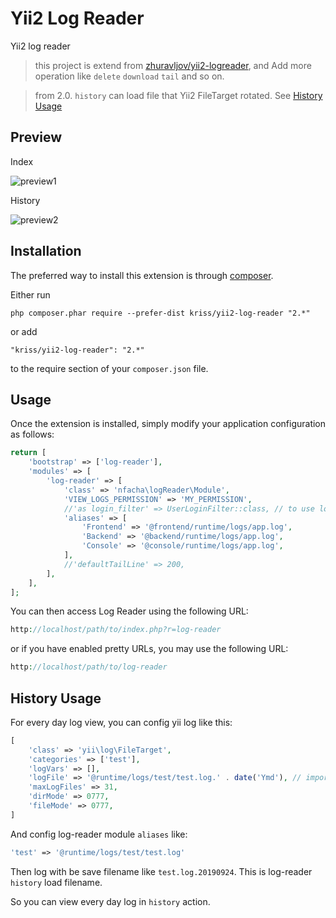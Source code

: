 Yii2 Log Reader
===============
Yii2 log reader

> this project is extend from [zhuravljov/yii2-logreader](https://github.com/zhuravljov/yii2-logreader), and Add more operation like `delete` `download` `tail` and so on.

> from 2.0. `history` can load file that Yii2 FileTarget rotated. See [History Usage](#history-usage)

Preview
------------

Index

![preview1](https://github.com/krissss/yii2-log-reader/raw/master/screenshots/preview1.jpg)

History

![preview2](https://github.com/krissss/yii2-log-reader/raw/master/screenshots/preview2.jpg)

Installation
------------

The preferred way to install this extension is through [composer](http://getcomposer.org/download/).

Either run

```
php composer.phar require --prefer-dist kriss/yii2-log-reader "2.*"
```

or add

```
"kriss/yii2-log-reader": "2.*"
```

to the require section of your `composer.json` file.


Usage
-----

Once the extension is installed, simply modify your application configuration as follows:

```php
return [
    'bootstrap' => ['log-reader'],
    'modules' => [
        'log-reader' => [
            'class' => 'nfacha\logReader\Module',
            'VIEW_LOGS_PERMISSION' => 'MY_PERMISSION',
            //'as login_filter' => UserLoginFilter::class, // to use login filter
            'aliases' => [
                'Frontend' => '@frontend/runtime/logs/app.log',
                'Backend' => '@backend/runtime/logs/app.log',
                'Console' => '@console/runtime/logs/app.log',
            ],
            //'defaultTailLine' => 200,
        ],
    ],
];
```

You can then access Log Reader using the following URL:

```php
http://localhost/path/to/index.php?r=log-reader
```

or if you have enabled pretty URLs, you may use the following URL:

```php
http://localhost/path/to/log-reader
```

History Usage
-----

For every day log view, you can config yii log like this: 

```php
[
    'class' => 'yii\log\FileTarget',
    'categories' => ['test'],
    'logVars' => [],
    'logFile' => '@runtime/logs/test/test.log.' . date('Ymd'), // important
    'maxLogFiles' => 31,
    'dirMode' => 0777,
    'fileMode' => 0777,
]
```

And config log-reader module `aliases` like:

```php
'test' => '@runtime/logs/test/test.log'
```

Then log with be save filename like `test.log.20190924`. This is log-reader `history` load filename.

So you can view every day log in `history` action.
